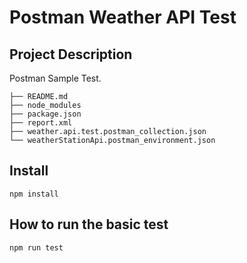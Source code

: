 # Postman Weather API Test

## Project Description
Postman Sample Test.

```
├── README.md
├── node_modules
├── package.json
├── report.xml
├── weather.api.test.postman_collection.json
└── weatherStationApi.postman_environment.json

```

## Install
`npm install`

## How to run the basic test
`npm run test`


